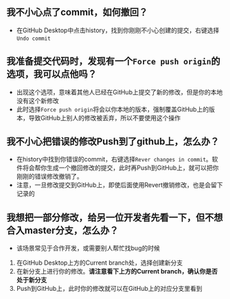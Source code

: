 ## 我不小心点了commit，如何撤回？
- 在GitHub Desktop中点击history，找到你刚刚不小心创建的提交，右键选择`Undo commit`


## 我准备提交代码时，发现有一个`Force push origin`的选项，我可以点他吗？
- 出现这个选项，意味着其他人已经在GitHub上提交了新的修改，但是你的本地没有这个新修改
- 此时选择`Force push origin`将会以你本地的版本，强制覆盖GitHub上的版本，导致GitHub上别人的修改被丢弃，所以不要使用这个操作


## 我不小心把错误的修改Push到了github上，怎么办？
- 在history中找到你错误的commit，右键选择`Rever changes in commit`。软件将会帮你生成一个撤回修改的提交，此时再Push到GitHub上，就可以把你刚刚的错误修改撤销了。
- 注意，一旦修改提交到GitHub上，即使后面使用Revert撤销修改，也是会留下记录的


## 我想把一部分修改，给另一位开发者先看一下，但不想合入master分支，怎么办？
- 该场景常见于合作开发，或需要别人帮忙找bug的时候
1. 在GitHub Desktop上方的Current branch处，选择创建新分支
2. 在新分支上进行你的修改。**请注意看下上方的Current branch，确认你是否处于新分支**
3. Push到GitHub上，此时你的修改就可以在GitHub上的对应分支里看到

